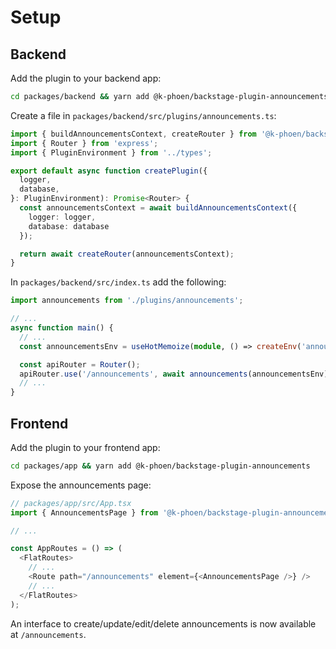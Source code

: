 # Setup

## Backend

Add the plugin to your backend app:

```bash
cd packages/backend && yarn add @k-phoen/backstage-plugin-announcements-backend
```

Create a file in `packages/backend/src/plugins/announcements.ts`:

```ts
import { buildAnnouncementsContext, createRouter } from '@k-phoen/backstage-plugin-announcements-backend';
import { Router } from 'express';
import { PluginEnvironment } from '../types';

export default async function createPlugin({
  logger,
  database,
}: PluginEnvironment): Promise<Router> {
  const announcementsContext = await buildAnnouncementsContext({
    logger: logger,
    database: database
  });

  return await createRouter(announcementsContext);
}
```

In `packages/backend/src/index.ts` add the following:

```ts
import announcements from './plugins/announcements';

// ...
async function main() {
  // ...
  const announcementsEnv = useHotMemoize(module, () => createEnv('announcements'));

  const apiRouter = Router();
  apiRouter.use('/announcements', await announcements(announcementsEnv));
  // ...
}
```

## Frontend

Add the plugin to your frontend app:

```bash
cd packages/app && yarn add @k-phoen/backstage-plugin-announcements
```

Expose the announcements page:

```ts
// packages/app/src/App.tsx
import { AnnouncementsPage } from '@k-phoen/backstage-plugin-announcements';

// ...

const AppRoutes = () => (
  <FlatRoutes>
    // ...
    <Route path="/announcements" element={<AnnouncementsPage />} />
    // ...
  </FlatRoutes>
);
```

An interface to create/update/edit/delete announcements is now available at `/announcements`.
